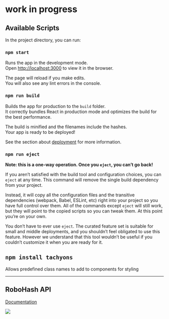# work in progress

## Available Scripts

In the project directory, you can run:

### `npm start`

Runs the app in the development mode.\
Open [http://localhost:3000](http://localhost:3000) to view it in the browser.

The page will reload if you make edits.\
You will also see any lint errors in the console.

### `npm run build`

Builds the app for production to the `build` folder.\
It correctly bundles React in production mode and optimizes the build for the best performance.

The build is minified and the filenames include the hashes.\
Your app is ready to be deployed!

See the section about [deployment](https://facebook.github.io/create-react-app/docs/deployment) for more information.

### `npm run eject`

**Note: this is a one-way operation. Once you `eject`, you can’t go back!**

If you aren’t satisfied with the build tool and configuration choices, you can `eject` at any time. This command will remove the single build dependency from your project.

Instead, it will copy all the configuration files and the transitive dependencies (webpack, Babel, ESLint, etc) right into your project so you have full control over them. All of the commands except `eject` will still work, but they will point to the copied scripts so you can tweak them. At this point you’re on your own.

You don’t have to ever use `eject`. The curated feature set is suitable for small and middle deployments, and you shouldn’t feel obligated to use this feature. However we understand that this tool wouldn’t be useful if you couldn’t customize it when you are ready for it.

## `npm install tachyons`

Allows predefined class names to add to components for styling

---

## RoboHash API 

[Documentation](https://robohash.org/)

![](https://scontent.fdpa1-1.fna.fbcdn.net/v/t1.0-9/131918680_1284155705295601_7514651802763160330_o.jpg?_nc_cat=102&ccb=2&_nc_sid=0debeb&_nc_ohc=P5v5DMBXjiAAX9asY0H&_nc_ht=scontent.fdpa1-1.fna&oh=6ec3db51182aadf63c170f91facd13d3&oe=6000C94E)


